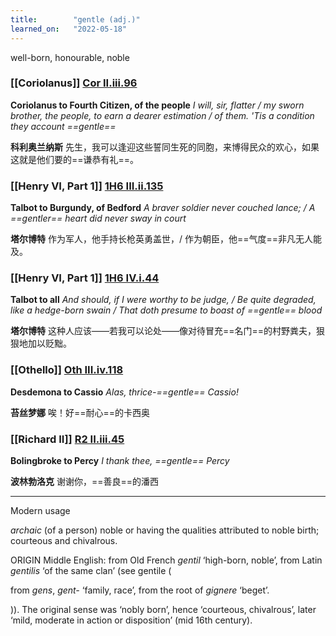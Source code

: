 ```yaml
---
title:        "gentle (adj.)"
learned_on:   "2022-05-18"
---
```


well-born, honourable, noble

### [[Coriolanus]] [Cor II.iii.96](https://www.shakespeareswords.com/Public/Play.aspx?Act=2&Scene=3&WorkId=3#122244) 

**Coriolanus to Fourth Citizen, of the people** *I will, sir, flatter / my sworn brother, the people, to earn a dearer estimation / of them. 'Tis a condition they account ==gentle==*

**科利奥兰纳斯** 先生，我可以逢迎这些誓同生死的同胞，来博得民众的欢心，如果这就是他们要的==谦恭有礼==。

### [[Henry VI, Part 1]] [1H6 III.ii.135](https://www.shakespeareswords.com/Public/Play.aspx?Act=3&Scene=2&WorkId=25#202845) 

**Talbot to Burgundy, of Bedford** *A braver soldier never couched lance; / A ==gentler== heart did never sway in court*

**塔尔博特** 作为军人，他手持长枪英勇盖世，/ 作为朝臣，他==气度==非凡无人能及。

### [[Henry VI, Part 1]] [1H6 IV.i.44](https://www.shakespeareswords.com/Public/Play.aspx?Act=4&Scene=1&WorkId=25#203098) 

**Talbot to all** *And should, if I were worthy to be judge, / Be quite degraded, like a hedge-born swain / That doth presume to boast of ==gentle== blood*

**塔尔博特** 这种人应该——若我可以论处——像对待冒充==名门==的村野粪夫，狠狠地加以贬黜。

### [[Othello]] [Oth III.iv.118](https://www.shakespeareswords.com/Public/Play.aspx?Act=3&Scene=4&WorkId=9#144325) 

**Desdemona to Cassio** *Alas, thrice-==gentle== Cassio!*

**苔丝梦娜** 唉！好==耐心==的卡西奥

### [[Richard II]] [R2 II.iii.45](https://www.shakespeareswords.com/Public/Play.aspx?Act=2&Scene=3&WorkId=22#191227) 

**Bolingbroke to Percy** *I thank thee, ==gentle== Percy*

**波林勃洛克** 谢谢你，==善良==的潘西

-----

Modern usage

*archaic* (of a person) noble or having the qualities attributed to noble birth; courteous and chivalrous.

ORIGIN Middle English: from Old French *gentil* ‘high-born, noble’, from Latin *gentilis* ‘of the same clan’ (see gentile (

from *gens*, *gent-* ‘family, race’, from the root of *gignere* ‘beget’.

)). The original sense was ‘nobly born’, hence ‘courteous, chivalrous’, later ‘mild, moderate in action or disposition’ (mid 16th century).
